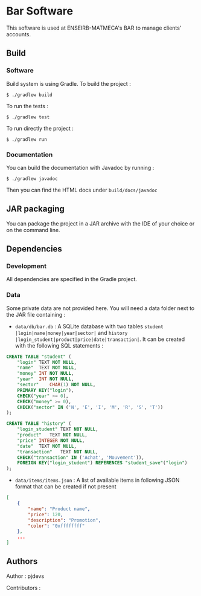 # Bar Software

This software is used at ENSEIRB-MATMECA's BAR to manage clients' accounts.

## Build

### Software

Build system is using Gradle. To build the project :

```
$ ./gradlew build
```

To run the tests :

```
$ ./gradlew test
```

To run directly the project :

```
$ ./gradlew run
```

### Documentation

You can build the documentation with Javadoc by running :

```
$ ./gradlew javadoc
```

Then you can find the HTML docs under `build/docs/javadoc`


## JAR packaging

You can package the project in a JAR archive with the IDE of your choice or on the command line.

## Dependencies

### Development 

All dependencies are specified in the Gradle project.

### Data

Some private data are not provided here.
You will need a data folder next to the JAR file containing :

- `data/db/bar.db` : A SQLite database with two tables `student |login|name|money|year|sector|` and `history |login_student|product|price|date|transaction|`.
It can be created with the following SQL statements :

```sql
CREATE TABLE "student" (
	"login"	TEXT NOT NULL,
	"name"	TEXT NOT NULL,
	"money"	INT NOT NULL,
	"year"	INT NOT NULL,
	"sector"	CHAR(1) NOT NULL,
	PRIMARY KEY("login"),
	CHECK("year" >= 0),
	CHECK("money" >= 0),
	CHECK("sector" IN ('N', 'E', 'I', 'M', 'R', 'S', 'T'))
);
```

```sql
CREATE TABLE "history" (
	"login_student"	TEXT NOT NULL,
	"product"	TEXT NOT NULL,
	"price"	INTEGER NOT NULL,
	"date"	TEXT NOT NULL,
	"transaction"	TEXT NOT NULL,
	CHECK("transaction" IN ('Achat', 'Mouvement')),
	FOREIGN KEY("login_student") REFERENCES "student_save"("login")
);
```

- `data/items/items.json` : A list of available items in following JSON format that can be created if not present
```json
[
    {
        "name": "Product name",
        "price": 120,
        "description": "Promotion",
        "color": "0xffffffff"
    },
    ...
]
```

## Authors

Author : pjdevs

Contributors : 